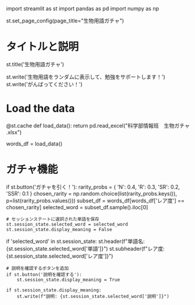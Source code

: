 import streamlit as st
import pandas as pd
import numpy as np

st.set_page_config(page_title="生物用語ガチャ")

# タイトルと説明
st.title('生物用語ガチャ')

st.write('生物用語をランダムに表示して、勉強をサポートします！')
st.write('がんばってください！')

# Load the data
@st.cache
def load_data():
    return pd.read_excel("科学部情報班　生物ガチャ
.xlsx")

words_df = load_data()

# ガチャ機能
if st.button('ガチャを引く！'):
    rarity_probs = {
        'N': 0.4,
        'R': 0.3,
        'SR': 0.2,
        'SSR': 0.1
    }
    chosen_rarity = np.random.choice(list(rarity_probs.keys()), p=list(rarity_probs.values()))
    subset_df = words_df[words_df['レア度'] == chosen_rarity]
    selected_word = subset_df.sample().iloc[0]
    
    # セッションステートに選択された単語を保存
    st.session_state.selected_word = selected_word
    st.session_state.display_meaning = False

if 'selected_word' in st.session_state:
    st.header(f"単語名: {st.session_state.selected_word['単語']}")
    st.subheader(f"レア度: {st.session_state.selected_word['レア度']}")

    # 説明を確認するボタンを追加
    if st.button('説明を確認する'):
        st.session_state.display_meaning = True

    if st.session_state.display_meaning:
        st.write(f"説明: {st.session_state.selected_word['説明']}")

